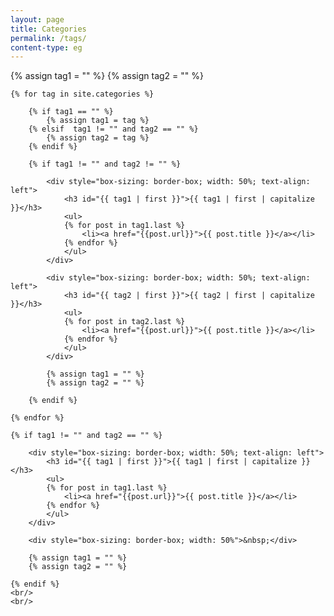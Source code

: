 ```yaml
---
layout: page
title: Categories
permalink: /tags/
content-type: eg
---
```


<style>
.category-content a {
    text-decoration: none;
    color: #4183c4;
}

.category-content a:hover {
    text-decoration: underline;
    color: #4183c4;
}
</style>

<div style="display: flex; flex-wrap: wrap;">
    {% assign tag1 = "" %}
    {% assign tag2 = "" %}

    {% for tag in site.categories %}

        {% if tag1 == "" %}
            {% assign tag1 = tag %}
        {% elsif  tag1 != "" and tag2 == "" %}
            {% assign tag2 = tag %}
        {% endif %}

        {% if tag1 != "" and tag2 != "" %}

            <div style="box-sizing: border-box; width: 50%; text-align: left">
                <h3 id="{{ tag1 | first }}">{{ tag1 | first | capitalize }}</h3>
                <ul>
                {% for post in tag1.last %}
                    <li><a href="{{post.url}}">{{ post.title }}</a></li>
                {% endfor %}
                </ul>
            </div>

            <div style="box-sizing: border-box; width: 50%; text-align: left">
                <h3 id="{{ tag2 | first }}">{{ tag2 | first | capitalize }}</h3>
                <ul>
                {% for post in tag2.last %}
                    <li><a href="{{post.url}}">{{ post.title }}</a></li>
                {% endfor %}
                </ul>
            </div>

            {% assign tag1 = "" %}
            {% assign tag2 = "" %}

        {% endif %}

    {% endfor %}

    {% if tag1 != "" and tag2 == "" %}

        <div style="box-sizing: border-box; width: 50%; text-align: left">
            <h3 id="{{ tag1 | first }}">{{ tag1 | first | capitalize }}</h3>
            <ul>
            {% for post in tag1.last %}
                <li><a href="{{post.url}}">{{ post.title }}</a></li>
            {% endfor %}
            </ul>
        </div>

        <div style="box-sizing: border-box; width: 50%">&nbsp;</div>

        {% assign tag1 = "" %}
        {% assign tag2 = "" %}

    {% endif %}
    <br/>
    <br/>
</div>
<br />
